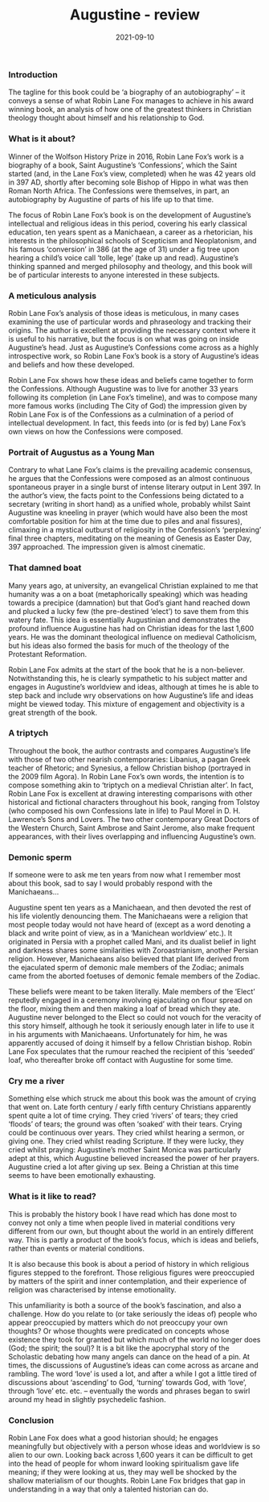 ﻿---
layout: layouts/bookreview.njk

tags:
  - post
  - review

title: Augustine - review
review_book_main_title: Augustine
review_book_sub_title: Conversions and Confessions
review_book_author: Robin Lane Fox
review_book_author_surname: Lane Fox
review_book_image_url: https://res.cloudinary.com/ds2o5ecdw/image/upload/acovers/0241950759.02._SCL_.jpg
review_book_image_small_url: https://res.cloudinary.com/ds2o5ecdw/image/upload/acovers/0241950759.02._SCM_.jpg
review_publication_date: 2015-11-05
review_publisher: Penguin
review_pages: 672
review_ISBN13: 978-0241950753
review_book_tags:
  - [Africa, Europe]
  - [Ancient]
  - [Cultural]
  - []
review_podcasts:
  - [https://www.listennotes.com/e/2c5743a9019948b999e6c02eedde6c24, History Extra podcast, Wolfson History Prizes Nazi camps and St Augustine]
  - [https://www.listennotes.com/e/eb0f76d1289345d6bd8d726f2bc38607, Start the Week, Augustine Desire Doing good]
shopping_links:
  - [https://www.amazon.co.uk/Augustine-Conversions-Robin-Lane-Fox/dp/0241950759/, Amazon UK, Amazon UK book link]
  - [https://www.amazon.com/Augustine-Conversions-Robin-Lane-Fox/dp/0241950759/, Amazon US, Amazon US book link]
post_author: Andy Salisbury
date: 2021-09-10
review_rating: ★★★★☆
permalink: '/2021/09/17/augustine/'
review_summary: '<p>An analysis of how one of the greatest thinkers in Christian theology thought about himself and his relationship to God, Augustine’s ideas spanned and merged philosophy and theology, and this history book will be of particular interests to anyone interested in these subjects.</p><p>A highly talented historian, Robin Lane Fox engages meaningfully but objectively with this person whose ideas and worldview is so alien to our own: tolle, lege!</p>'
---
### Introduction

The tagline for this book could be ‘a biography of an autobiography’ – it conveys a sense of what Robin Lane Fox manages to achieve in his award winning book, an analysis of how one of the greatest thinkers in Christian theology thought about himself and his relationship to God.

### What is it about?

Winner of the Wolfson History Prize in 2016, Robin Lane Fox’s work is a biography of a book, Saint Augustine’s ‘Confessions’, which the Saint started (and, in the Lane Fox’s view, completed) when he was 42 years old in 397 AD, shortly after becoming sole Bishop of Hippo in what was then Roman North Africa. The Confessions were themselves, in part, an autobiography by Augustine of parts of his life up to that time.

The focus of Robin Lane Fox’s book is on the development of Augustine’s intellectual and religious ideas in this period, covering his early classical education, ten years spent as a Manichaean, a career as a rhetorician, his interests in the philosophical schools of Scepticism and Neoplatonism, and his famous ‘conversion’ in 386 (at the age of 31) under a fig tree upon hearing a child’s voice call ‘tolle, lege’ (take up and read). Augustine’s thinking spanned and merged philosophy and theology, and this book will be of particular interests to anyone interested in these subjects.

### A meticulous analysis

Robin Lane Fox’s analysis of those ideas is meticulous, in many cases examining the use of particular words and phraseology and tracking their origins. The author is excellent at providing the necessary context where it is useful to his narrative, but the focus is on what was going on inside Augustine’s head. Just as Augustine’s Confessions come across as a highly introspective work, so Robin Lane Fox’s book is a story of Augustine’s ideas and beliefs and how these developed.

Robin Lane Fox shows how these ideas and beliefs came together to form the Confessions. Although Augustine was to live for another 33 years following its completion (in Lane Fox’s timeline), and was to compose many more famous works (including The City of God) the impression given by Robin Lane Fox is of the Confessions as a culmination of a period of intellectual development. In fact, this feeds into (or is fed by) Lane Fox’s own views on how the Confessions were composed.

### Portrait of Augustus as a Young Man

Contrary to what Lane Fox’s claims is the prevailing academic consensus, he argues that the Confessions were composed as an almost continuous spontaneous prayer in a single burst of intense literary output in Lent 397. In the author’s view, the facts point to the Confessions being dictated to a secretary (writing in short hand) as a unified whole, probably whilst Saint Augustine was kneeling in prayer (which would have also been the most comfortable position for him at the time due to piles and anal fissures), climaxing in a mystical outburst of religiosity in the Confession’s ‘perplexing’ final three chapters, meditating on the meaning of Genesis as Easter Day, 397 approached. The impression given is almost cinematic.

### That damned boat

Many years ago, at university, an evangelical Christian explained to me that humanity was a on a boat (metaphorically speaking) which was heading towards a precipice (damnation) but that God’s giant hand reached down and plucked a lucky few (the pre-destined ‘elect’) to save them from this watery fate. This idea is essentially Augustinian and demonstrates the profound influence Augustine has had on Christian ideas for the last 1,600 years. He was the dominant theological influence on medieval Catholicism, but his ideas also formed the basis for much of the theology of the Protestant Reformation.

Robin Lane Fox admits at the start of the book that he is a non-believer. Notwithstanding this, he is clearly sympathetic to his subject matter and engages in Augustine’s worldview and ideas, although at times he is able to step back and include wry observations on how Augustine’s life and ideas might be viewed today. This mixture of engagement and objectivity is a great strength of the book.

### A triptych

Throughout the book, the author contrasts and compares Augustine’s life with those of two other nearish contemporaries: Libanius, a pagan Greek teacher of Rhetoric; and Synesius, a fellow Christian bishop (portrayed in the 2009 film Agora). In Robin Lane Fox’s own words, the intention is to compose something akin to ‘triptych on a medieval Christian alter’. In fact, Robin Lane Fox is excellent at drawing interesting comparisons with other historical and fictional characters throughout his book, ranging from Tolstoy (who composed his own Confessions late in life) to Paul Morel in D. H. Lawrence’s Sons and Lovers. The two other contemporary Great Doctors of the Western Church, Saint Ambrose and Saint Jerome, also make frequent appearances, with their lives overlapping and influencing Augustine’s own.

### Demonic sperm

If someone were to ask me ten years from now what I remember most about this book, sad to say I would probably respond with the Manichaeans…

Augustine spent ten years as a Manichaean, and then devoted the rest of his life violently denouncing them. The Manichaeans were a religion that most people today would not have heard of (except as a word denoting a black and write point of view, as in a ‘Manichean worldview’ etc.). It originated in Persia with a prophet called Mani, and its dualist belief in light and darkness shares some similarities with Zoroastrianism, another Persian religion. However, Manichaeans also believed that plant life derived from the ejaculated sperm of demonic male members of the Zodiac; animals came from the aborted foetuses of demonic female members of the Zodiac.

These beliefs were meant to be taken literally. Male members of the ‘Elect’ reputedly engaged in a ceremony involving ejaculating on flour spread on the floor, mixing them and then making a loaf of bread which they ate. Augustine never belonged to the Elect so could not vouch for the veracity of this story himself, although he took it seriously enough later in life to use it in his arguments with Manichaeans. Unfortunately for him, he was apparently accused of doing it himself by a fellow Christian bishop. Robin Lane Fox speculates that the rumour reached the recipient of this ‘seeded’ loaf, who thereafter broke off contact with Augustine for some time.

### Cry me a river

Something else which struck me about this book was the amount of crying that went on. Late forth century / early fifth century Christians apparently spent quite a lot of time crying. They cried ‘rivers’ of tears; they cried ‘floods’ of tears; the ground was often ‘soaked’ with their tears. Crying could be continuous over years. They cried whilst hearing a sermon, or giving one. They cried whilst reading Scripture. If they were lucky, they cried whilst praying: Augustine’s mother Saint Monica was particularly adept at this, which Augustine believed increased the power of her prayers. Augustine cried a lot after giving up sex. Being a Christian at this time seems to have been emotionally exhausting.

### What is it like to read?

This is probably the history book I have read which has done most to convey not only a time when people lived in material conditions very different from our own, but thought about the world in an entirely different way. This is partly a product of the book’s focus, which is ideas and beliefs, rather than events or material conditions.

It is also because this book is about a period of history in which religious figures stepped to the forefront. Those religious figures were preoccupied by matters of the spirit and inner contemplation, and their experience of religion was characterised by intense emotionality.

This unfamiliarity is both a source of the book’s fascination, and also a challenge. How do you relate to (or take seriously the ideas of) people who appear preoccupied by matters which do not preoccupy your own thoughts? Or whose thoughts were predicated on concepts whose existence they took for granted but which much of the world no longer does (God; the spirit; the soul)? It is a bit like the apocryphal story of the Scholastic debating how many angels can dance on the head of a pin. At times, the discussions of Augustine’s ideas can come across as arcane and rambling. The word ‘love’ is used a lot, and after a while I got a little tired of discussions about ‘ascending’ to God, ‘turning’ towards God, with ‘love’, through ‘love’ etc. etc. – eventually the words and phrases began to swirl around my head in slightly psychedelic fashion.

### Conclusion

Robin Lane Fox does what a good historian should; he engages meaningfully but objectively with a person whose ideas and worldview is so alien to our own. Looking back across 1,600 years it can be difficult to get into the head of people for whom inward looking spiritualism gave life meaning; if they were looking at us, they may well be shocked by the shallow materialism of our thoughts. Robin Lane Fox bridges that gap in understanding in a way that only a talented historian can do.